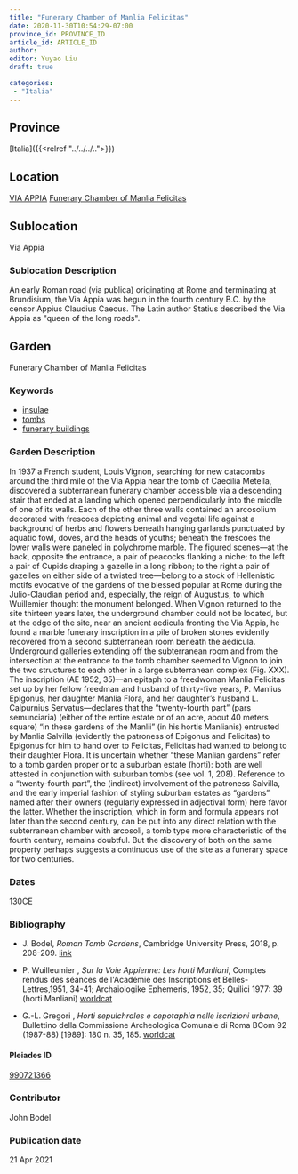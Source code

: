 ```yaml
---
title: "Funerary Chamber of Manlia Felicitas"
date: 2020-11-30T10:54:29-07:00
province_id: PROVINCE_ID
article_id: ARTICLE_ID
author:
editor: Yuyao Liu
draft: true

categories:
 - "Italia"
---
```


## Province
[Italia]({{<relref "../../../..">}})

## Location
[VIA APPIA](https://pleiades.stoa.org/places/356966898)
[Funerary Chamber of Manlia Felicitas](https://pleiades.stoa.org/places/990721366)

<!--### Location Description-->

<!-- LEAVE THIS BLANK FOR NOW -->

## Sublocation
Via Appia

### Sublocation Description
An early Roman road (via publica) originating at Rome and terminating at Brundisium, the Via Appia was begun in the fourth century B.C. by the censor Appius Claudius Caecus. The Latin author Statius described the Via Appia as "queen of the long roads".



## Garden

Funerary Chamber of Manlia Felicitas

### Keywords

- [insulae](http://vocab.getty.edu/page/aat/300000325)
- [tombs](http://vocab.getty.edu/page/aat/300005926)
- [funerary buildings](http://vocab.getty.edu/page/aat/300005866)

### Garden Description
In 1937 a French student, Louis Vignon, searching for new catacombs around the third mile of the Via Appia near the tomb of Caecilia Metella, discovered a subterranean funerary chamber accessible via a descending stair that ended at a landing which opened perpendicularly into the middle of one of its walls. Each of the other three walls contained an arcosolium decorated with frescoes depicting animal and vegetal life against a background of herbs and flowers beneath hanging garlands punctuated by aquatic fowl, doves, and the heads of youths; beneath the frescoes the lower walls were paneled in polychrome marble. The figured scenes—at the back, opposite the entrance, a pair of peacocks flanking a niche; to the left a pair of Cupids draping a gazelle in a long ribbon; to the right a pair of gazelles on either side of a twisted tree—belong to a stock of Hellenistic motifs evocative of the gardens of the blessed popular at Rome during the Julio-Claudian period and, especially, the reign of Augustus, to which Wuillemier thought the monument belonged.
	When Vignon returned to the site thirteen years later, the underground chamber could not be located, but at the edge of the site, near an ancient aedicula fronting the Via Appia, he found a marble funerary inscription in a pile of broken stones evidently recovered from a second subterranean room beneath the aedicula. Underground galleries extending off the subterranean room and from the intersection at the entrance to the tomb chamber seemed to Vignon to join the two structures to each other in a large subterranean complex (Fig. XXX). The inscription (AE 1952, 35)—an epitaph to a freedwoman Manlia Felicitas set up by her fellow freedman and husband of thirty-five years, P. Manlius Epigonus, her daughter Manlia Flora, and her daughter’s husband L. Calpurnius Servatus—declares that the “twenty-fourth part” (pars semunciaria) (either of the entire estate or of an acre, about 40 meters square) “in these gardens of the Manlii” (in his hortis Manlianis) entrusted by Manlia Salvilla (evidently the patroness of Epigonus and Felicitas) to Epigonus for him to hand over to Felicitas, Felicitas had wanted to belong to their daughter Flora. It is uncertain whether “these Manlian gardens” refer to a tomb garden proper or to a suburban estate (horti): both are well attested in conjunction with suburban tombs (see vol. 1, 208). Reference to a “twenty-fourth part”, the (indirect) involvement of the patroness Salvilla, and the early imperial fashion of styling suburban estates as “gardens” named after their owners (regularly expressed in adjectival form) here favor the latter. Whether the inscription, which in form and formula appears not later than the second century, can be put into any direct relation with the subterranean chamber with arcosoli, a tomb type more characteristic of the fourth century, remains doubtful. But the discovery of both on the same property perhaps suggests a continuous use of the site as a funerary space for two centuries.




### Dates
130CE

### Bibliography
- J. Bodel, *Roman Tomb Gardens*, Cambridge University Press, 2018, p. 208-209.  [link](https://www.cambridge.org/core/books/gardens-of-the-roman-empire/roman-tomb-gardens/6BDAE36C21FFFADD3EB4E9CBD4BB8986)

- P. Wuilleumier , *Sur la Voie Appienne: Les horti Manliani*, Comptes rendus des séances de l'Académie des Inscriptions et Belles-Lettres,1951, 34-41; Archaiologike Ephemeris, 1952, 35; Quilici 1977: 39 (horti Manliani) [worldcat](https://www.worldcat.org/title/sur-la-voie-appienne-les-horti-manliani/oclc/754279146)

- G.-L. Gregori , *Horti sepulchrales e cepotaphia nelle iscrizioni urbane*, Bullettino della Commissione Archeologica Comunale di Roma BCom 92 (1987-88) [1989]: 180 n. 35, 185. [worldcat](https://www.worldcat.org/title/horti-sepulchrales-e-cepotaphia-nelle-iscrizioni-urbane/oclc/886794800)







<!--#### Periodo ID-->

<!-- [PERIODO_ID](https://pleiades.stoa.org/places/PLEIADES_ID) -->

#### Pleiades ID

[990721366](https://pleiades.stoa.org/places/990721366)



### Contributor
John Bodel


### Publication date


21 Apr 2021

<!--### Related articles-->

<!-- Links to other related articles. Leave blank for now -->